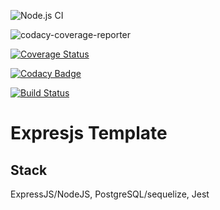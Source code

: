 ![Node.js CI](https://github.com/okezieobi/expressjs-postgresql/workflows/Node.js%20CI/badge.svg)

![codacy-coverage-reporter](https://github.com/okezieobi/expressjs-postgresql/workflows/codacy-coverage-reporter/badge.svg)

[![Coverage Status](https://coveralls.io/repos/github/okezieobi/expressjs-postgresql/badge.svg?branch=main)](https://coveralls.io/github/okezieobi/expressjs-postgresql?branch=main)

[![Codacy Badge](https://app.codacy.com/project/badge/Grade/ab9c7066c2724b12954c40e992759207)](https://www.codacy.com/gh/okezieobi/expressjs-posgresql/dashboard?utm_source=github.com&amp;utm_medium=referral&amp;utm_content=okezieobi/expressjs-posgresql&amp;utm_campaign=Badge_Grade)

[![Build Status](https://travis-ci.com/okezieobi/expressjs-postgresql.svg?branch=main)](https://travis-ci.com/okezieobi/expressjs-postgresql)

# Expresjs Template
## Stack
ExpressJS/NodeJS, PostgreSQL/sequelize, Jest
